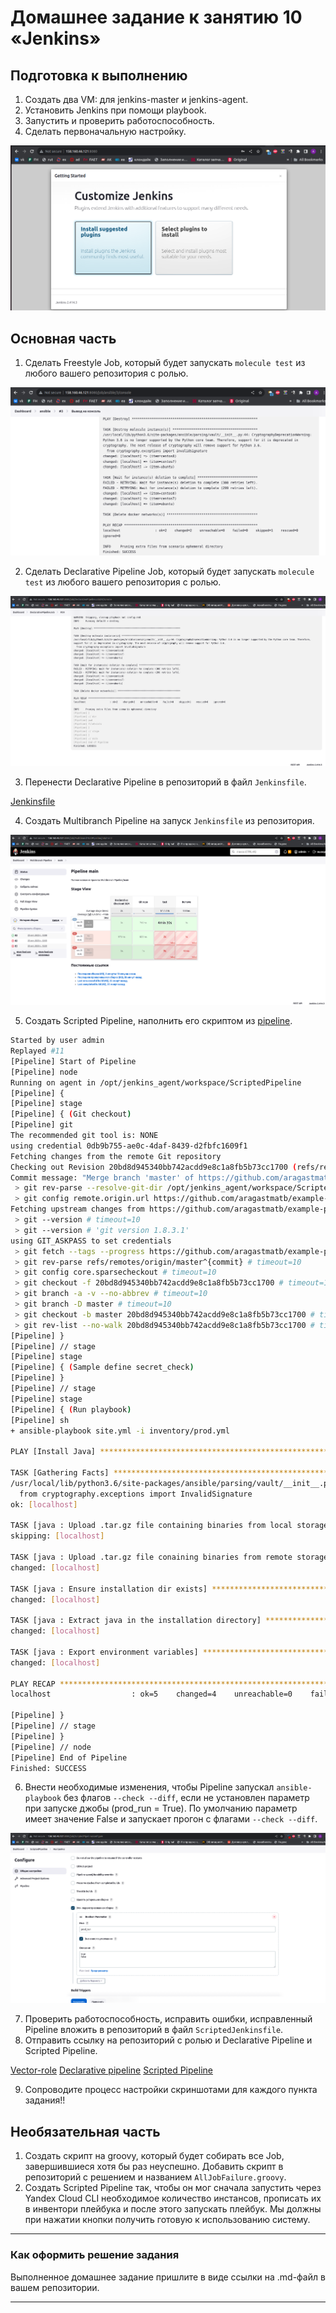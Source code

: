 # Домашнее задание к занятию 10 «Jenkins»

## Подготовка к выполнению

1. Создать два VM: для jenkins-master и jenkins-agent.
2. Установить Jenkins при помощи playbook.
3. Запустить и проверить работоспособность.
4. Сделать первоначальную настройку.

 ![1](https://github.com/AVasMakarov/devops-netology/blob/main/Screenshots/HW9_4/1.png?raw=true)

## Основная часть

1. Сделать Freestyle Job, который будет запускать `molecule test` из любого вашего репозитория с ролью.

 ![2](https://github.com/AVasMakarov/devops-netology/blob/main/Screenshots/HW9_4/2.png?raw=true)

2. Сделать Declarative Pipeline Job, который будет запускать `molecule test` из любого вашего репозитория с ролью.

 ![3](https://github.com/AVasMakarov/devops-netology/blob/main/Screenshots/HW9_4/3.png?raw=true)

3. Перенести Declarative Pipeline в репозиторий в файл `Jenkinsfile`.

 [Jenkinsfile](https://github.com/AVasMakarov/devops-netology/blob/main/Homework/9/4/Jenkinsfile)

4. Создать Multibranch Pipeline на запуск `Jenkinsfile` из репозитория.

 ![4](https://github.com/AVasMakarov/devops-netology/blob/main/Screenshots/HW9_4/4.png?raw=true)

5. Создать Scripted Pipeline, наполнить его скриптом из [pipeline](./pipeline).

```bash
Started by user admin
Replayed #11
[Pipeline] Start of Pipeline
[Pipeline] node
Running on agent in /opt/jenkins_agent/workspace/ScriptedPipeline
[Pipeline] {
[Pipeline] stage
[Pipeline] { (Git checkout)
[Pipeline] git
The recommended git tool is: NONE
using credential 0db9b755-ae0c-4daf-8439-d2fbfc1609f1
Fetching changes from the remote Git repository
Checking out Revision 20bd8d945340bb742acdd9e8c1a8fb5b73cc1700 (refs/remotes/origin/master)
Commit message: "Merge branch 'master' of https://github.com/aragastmatb/example-playbook"
 > git rev-parse --resolve-git-dir /opt/jenkins_agent/workspace/ScriptedPipeline/.git # timeout=10
 > git config remote.origin.url https://github.com/aragastmatb/example-playbook.git # timeout=10
Fetching upstream changes from https://github.com/aragastmatb/example-playbook.git
 > git --version # timeout=10
 > git --version # 'git version 1.8.3.1'
using GIT_ASKPASS to set credentials 
 > git fetch --tags --progress https://github.com/aragastmatb/example-playbook.git +refs/heads/*:refs/remotes/origin/* # timeout=10
 > git rev-parse refs/remotes/origin/master^{commit} # timeout=10
 > git config core.sparsecheckout # timeout=10
 > git checkout -f 20bd8d945340bb742acdd9e8c1a8fb5b73cc1700 # timeout=10
 > git branch -a -v --no-abbrev # timeout=10
 > git branch -D master # timeout=10
 > git checkout -b master 20bd8d945340bb742acdd9e8c1a8fb5b73cc1700 # timeout=10
 > git rev-list --no-walk 20bd8d945340bb742acdd9e8c1a8fb5b73cc1700 # timeout=10
[Pipeline] }
[Pipeline] // stage
[Pipeline] stage
[Pipeline] { (Sample define secret_check)
[Pipeline] }
[Pipeline] // stage
[Pipeline] stage
[Pipeline] { (Run playbook)
[Pipeline] sh
+ ansible-playbook site.yml -i inventory/prod.yml

PLAY [Install Java] ************************************************************

TASK [Gathering Facts] *********************************************************
/usr/local/lib/python3.6/site-packages/ansible/parsing/vault/__init__.py:44: CryptographyDeprecationWarning: Python 3.6 is no longer supported by the Python core team. Therefore, support for it is deprecated in cryptography. The next release of cryptography will remove support for Python 3.6.
  from cryptography.exceptions import InvalidSignature
ok: [localhost]

TASK [java : Upload .tar.gz file containing binaries from local storage] *******
skipping: [localhost]

TASK [java : Upload .tar.gz file conaining binaries from remote storage] *******
changed: [localhost]

TASK [java : Ensure installation dir exists] ***********************************
changed: [localhost]

TASK [java : Extract java in the installation directory] ***********************
changed: [localhost]

TASK [java : Export environment variables] *************************************
changed: [localhost]

PLAY RECAP *********************************************************************
localhost                  : ok=5    changed=4    unreachable=0    failed=0    skipped=1    rescued=0    ignored=0   

[Pipeline] }
[Pipeline] // stage
[Pipeline] }
[Pipeline] // node
[Pipeline] End of Pipeline
Finished: SUCCESS
```

6. Внести необходимые изменения, чтобы Pipeline запускал `ansible-playbook` без флагов `--check --diff`, если не установлен параметр при запуске джобы (prod_run = True). По умолчанию параметр имеет значение False и запускает прогон с флагами `--check --diff`.

 ![5](https://github.com/AVasMakarov/devops-netology/blob/main/Screenshots/HW9_4/5.png?raw=true)

7. Проверить работоспособность, исправить ошибки, исправленный Pipeline вложить в репозиторий в файл `ScriptedJenkinsfile`.
8. Отправить ссылку на репозиторий с ролью и Declarative Pipeline и Scripted Pipeline.

 [Vector-role](https://github.com/AVasMakarov/devops-netology/tree/main/Homework/8/5/playbook/roles/vector-role)
 [Declarative pipeline](https://github.com/AVasMakarov/devops-netology/blob/main/Homework/9/4/Jenkinsfile)
 [Scripted Pipeline](https://github.com/AVasMakarov/devops-netology/blob/main/Homework/9/4/ScriptedJenkinsfile)

9. Сопроводите процесс настройки скриншотами для каждого пункта задания!!

## Необязательная часть

1. Создать скрипт на groovy, который будет собирать все Job, завершившиеся хотя бы раз неуспешно. Добавить скрипт в репозиторий с решением и названием `AllJobFailure.groovy`.
2. Создать Scripted Pipeline так, чтобы он мог сначала запустить через Yandex Cloud CLI необходимое количество инстансов, прописать их в инвентори плейбука и после этого запускать плейбук. Мы должны при нажатии кнопки получить готовую к использованию систему.

---

### Как оформить решение задания

Выполненное домашнее задание пришлите в виде ссылки на .md-файл в вашем репозитории.

---
